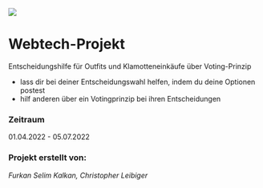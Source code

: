 ![](https://upload.wikimedia.org/wikipedia/commons/thumb/b/bc/HTW_Berlin_logo.svg/1200px-HTW_Berlin_logo.svg.png)
# Webtech-Projekt

Entscheidungshilfe für Outfits und Klamotteneinkäufe über Voting-Prinzip
- lass dir bei deiner Entscheidungswahl helfen, indem du deine Optionen postest
- hilf anderen über ein Votingprinzip bei ihren Entscheidungen



### Zeitraum

01.04.2022 - 05.07.2022
### Projekt erstellt von:


*Furkan Selim Kalkan, Christopher Leibiger*
